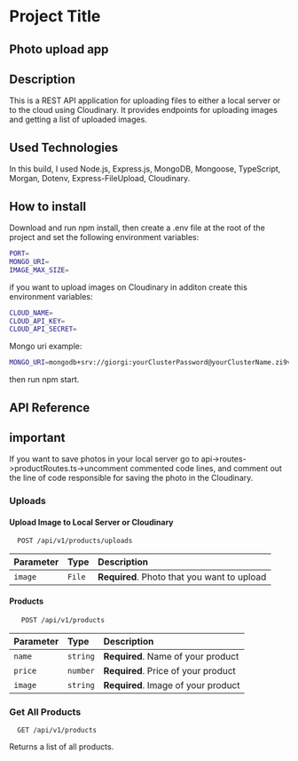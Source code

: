 # Project Title

## Photo upload app

## Description

This is a REST API application for uploading files to either a local server or to the cloud using Cloudinary. It provides endpoints for uploading images and getting a list of uploaded images.

## Used Technologies

In this build, I used Node.js, Express.js, MongoDB, Mongoose, TypeScript, Morgan, Dotenv, Express-FileUpload, Cloudinary.

## How to install

Download and run npm install, then create a .env file at the root of the project and set the following environment variables:

```bash
PORT=
MONGO_URI=
IMAGE_MAX_SIZE=
```

if you want to upload images on Cloudinary in additon create this environment variables:

```bash
CLOUD_NAME=
CLOUD_API_KEY=
CLOUD_API_SECRET=
```

Mongo uri example:

```bash
MONGO_URI=mongodb+srv://giorgi:yourClusterPassword@yourClusterName.zi9vxpj.mongodb.net/yourDatabaseName?retryWrites=true&w=majority
```

then run npm start.

## API Reference

## important

If you want to save photos in your local server go to api->routes->productRoutes.ts->uncomment commented code lines, and comment out the line of code responsible for saving the photo in the Cloudinary.

### Uploads

#### Upload Image to Local Server or Cloudinary

```http
  POST /api/v1/products/uploads
```

| Parameter | Type   | Description                                 |
| :-------- | :----- | :------------------------------------------ |
| `image`   | `File` | **Required**. Photo that you want to upload |

#### Products

```http
   POST /api/v1/products
```

| Parameter | Type     | Description                         |
| :-------- | :------- | :---------------------------------- |
| `name`    | `string` | **Required**. Name of your product  |
| `price`   | `number` | **Required**. Price of your product |
| `image`   | `string` | **Required**. Image of your product |

### Get All Products

```http
  GET /api/v1/products
```

Returns a list of all products.

